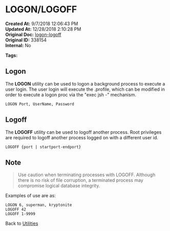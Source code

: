 # LOGON/LOGOFF

**Created At:** 9/7/2018 12:06:43 PM  
**Updated At:** 12/28/2018 2:10:28 PM  
**Original Doc:** [logon-logoff](https://docs.jbase.com/46963-utilities/logon-logoff)  
**Original ID:** 338154  
**Internal:** No  

**Tags:**
<badge text='utility' vertical='middle' />
<badge text='logon/logoff' vertical='middle' />
<badge text='logoff' vertical='middle' />
<badge text='logon' vertical='middle' />

## Logon

The **LOGON** utility can be used to logon a background process to execute a user login. The user login will execute the .profile, which can be modified in order to execute a logon proc via the "exec jsh -" mechanism.

```
LOGON Port, UserName, Password
```

## Logoff

The **LOGOFF** utility can be used to logoff another process. Root privileges are required to logoff another process logged on with a different user id.

```
LOGOFF {port | startport-endport}
```

## Note

> Use caution when terminating processes with LOGOFF. Although there is no risk of file corruption, a terminated process may compromise logical database integrity.

Examples of use are as:

```
LOGON 6, superman, kryptonite
LOGOFF 42
LOGOFF 1-9999
```

Back to [Utilities](./../utilities)
